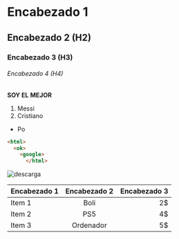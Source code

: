 # Encabezado 1
## Encabezado 2 (H2)
### Encabezado 3 (H3)
###### Encabezado 4 (H4)
__SOY EL__
**MEJOR**
1. Messi
2. Cristiano

* Po
```html
<html>
  <ok>
    <google>
      </html>
````
![descarga](https://user-images.githubusercontent.com/113420749/191208627-528ef5cb-127e-44f7-9d39-6a64db165392.jpg)

| Encabezado 1 | Encabezado 2 | Encabezado 3 |
| ------------ | :----------: | -----------: |
| Item 1 | Boli | 2$ |
| Item 2 | PS5 | 4$ |
| Item 3 | Ordenador | 5$ |

